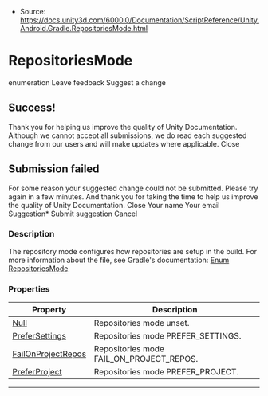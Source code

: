 * Source: https://docs.unity3d.com/6000.0/Documentation/ScriptReference/Unity.Android.Gradle.RepositoriesMode.html

# RepositoriesMode
enumeration
Leave feedback
Suggest a change
## Success!
Thank you for helping us improve the quality of Unity Documentation. Although we cannot accept all submissions, we do read each suggested change from our users and will make updates where applicable.
Close
## Submission failed
For some reason your suggested change could not be submitted. Please <a>try again</a> in a few minutes. And thank you for taking the time to help us improve the quality of Unity Documentation.
Close
Your name Your email Suggestion* Submit suggestion
Cancel
### Description
The repository mode configures how repositories are setup in the build.
For more information about the file, see Gradle's documentation: [Enum RepositoriesMode](https://docs.gradle.org/current/javadoc/org/gradle/api/initialization/resolve/RepositoriesMode.html)
### Properties
Property | Description  
---|---  
[Null](https://docs.unity3d.com/6000.0/Documentation/ScriptReference/Unity.Android.Gradle.RepositoriesMode.Null.html) | Repositories mode unset.  
[PreferSettings](https://docs.unity3d.com/6000.0/Documentation/ScriptReference/Unity.Android.Gradle.RepositoriesMode.PreferSettings.html) | Repositories mode PREFER_SETTINGS.  
[FailOnProjectRepos](https://docs.unity3d.com/6000.0/Documentation/ScriptReference/Unity.Android.Gradle.RepositoriesMode.FailOnProjectRepos.html) | Repositories mode FAIL_ON_PROJECT_REPOS.  
[PreferProject](https://docs.unity3d.com/6000.0/Documentation/ScriptReference/Unity.Android.Gradle.RepositoriesMode.PreferProject.html) | Repositories mode PREFER_PROJECT.  
* * *
